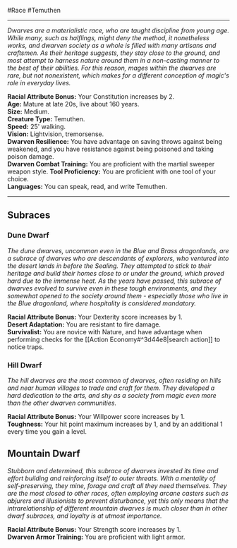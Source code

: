 #Race #Temuthen
- - -
_Dwarves are a materialistic race, who are taught discipline from young age. While many, such as halflings, might deny the method, it nonetheless works, and dwarven society as a whole is filled with many artisans and craftsmen. As their heritage suggests, they stay close to the ground, and most attempt to harness nature around them in a non-casting manner to the best of their abilities. For this reason, mages within the dwarves are rare, but not nonexistent, which makes for a different conception of magic's role in everyday lives._
 
**Racial Attribute Bonus:** Your Constitution increases by 2.  
**Age:** Mature at late 20s, live about 160 years.  
**Size:** Medium.  
**Creature Type:** Temuthen.  
**Speed:** 25' walking.  
**Vision:** Lightvision, tremorsense.  
**Dwarven Resilience:** You have advantage on saving throws against being weakened, and you have resistance against being poisoned and taking poison damage.  
**Dwarven Combat Training:** You are proficient with the martial sweeper weapon style.
**Tool Proficiency:** You are proficient with one tool of your choice.  
**Languages:** You can speak, read, and write Temuthen.
 - - -
## Subraces
### Dune Dwarf
 
_The dune dwarves, uncommon even in the Blue and Brass dragonlands, are a subrace of dwarves who are descendants of explorers, who ventured into the desert lands in before the Sealing. They attempted to stick to their heritage and build their homes close to or under the ground, which proved hard due to the immense heat. As the years have passed, this subrace of dwarves evolved to survive even in these tough environments, and they somewhat opened to the society around them - especially those who live in the Blue dragonland, where hospitality is considered mandatory._
 
**Racial Attribute Bonus:** Your Dexterity score increases by 1.  
**Desert Adaptation:** You are resistant to fire damage.  
**Survivalist:** You are novice with Nature, and have advantage when performing checks for the [[Action Economy#^3d44e8|search action]] to notice traps.
### Hill Dwarf
 
_The hill dwarves are the most common of dwarves, often residing on hills and near human villages to trade and craft for them. They developed a hard dedication to the arts, and shy as a society from magic even more than the other dwarven communities._
 
**Racial Attribute Bonus:** Your Willpower score increases by 1.  
**Toughness:** Your hit point maximum increases by 1, and by an additional 1 every time you gain a level.
 
## Mountain Dwarf
 
_Stubborn and determined, this subrace of dwarves invested its time and effort building and reinforcing itself to outer threats. With a mentality of self-preserving, they mine, forage and craft all they need themselves. They are the most closed to other races, often employing arcane casters such as abjurers and illusionists to prevent disturbance, yet this only means that the intrarelationship of different mountain dwarves is much closer than in other dwarf subraces, and loyalty is at utmost importance._
 
**Racial Attribute Bonus:** Your Strength score increases by 1.  
**Dwarven Armor Training:** You are proficient with light armor.